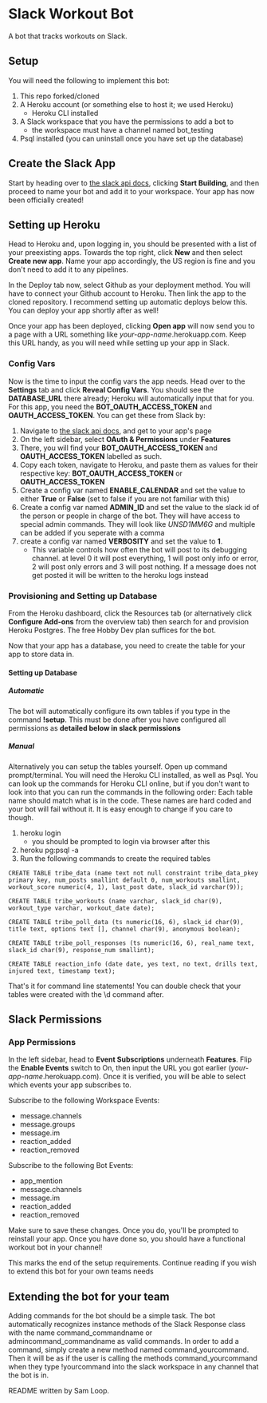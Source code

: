 # Slack Workout Bot
A bot that tracks workouts on Slack. 

## Setup
You will need the following to implement this bot:
1. This repo forked/cloned
2. A Heroku account (or something else to host it; we used Heroku)
	* Heroku CLI installed
3. A Slack workspace that you have the permissions to add a bot to
    * the workspace must have a channel named bot_testing
4. Psql installed (you can uninstall once you have set up the database)

## Create the Slack App
Start by heading over to [the slack api docs](https://api.slack.com/), clicking **Start Building**, and then proceed to name your bot and add it to your workspace. Your app has now been officially created!

## Setting up Heroku
Head to Heroku and, upon logging in, you should be presented with a list of your preexisting apps. Towards the top right, click **New** and then select **Create new app**. Name your app accordingly, the US region is fine and you don't need to add it to any pipelines.

In the Deploy tab now, select Github as your deployment method. You will have to connect your Github account to Heroku. Then link the app to the cloned repository. I recommend setting up automatic deploys below this. You can deploy your app shortly after as well!

Once your app has been deployed, clicking **Open app** will now send you to a page with a URL something like _your-app-name_.herokuapp.com. Keep this URL handy, as you will need while setting up your app in Slack.

### Config Vars
Now is the time to input the config vars the app needs. Head over to the **Settings** tab and click **Reveal Config Vars**. You should see the **DATABASE_URL** there already; Heroku will automatically input that for you. For this app, you need the **BOT_OAUTH_ACCESS_TOKEN** and **OAUTH_ACCESS_TOKEN**. You can get these from Slack by:

1. Navigate to [the slack api docs](https://api.slack.com/), and get to your app's page
2. On the left sidebar, select **OAuth & Permissions** under **Features**
3. There, you will find your **BOT_OAUTH_ACCESS_TOKEN** and **OAUTH_ACCESS_TOKEN** labelled as such.
4. Copy each token, navigate to Heroku, and paste them as values for their respective key: **BOT_OAUTH_ACCESS_TOKEN** or **OAUTH_ACCESS_TOKEN**
5. Create a config var named **ENABLE_CALENDAR** and set the value to either **True** or **False** (set to false if you are not familiar with this)
6. Create a config var named **ADMIN_ID** and set the value to the slack id of the person or people in charge of the bot. They will have access to special admin commands. They will look like *UNSD1MM6G* and multiple can be added if you seperate with a comma
7. create a config var named **VERBOSITY** and set the value to **1**. 
    * This variable controls how often the bot will post to its debugging channel. at level 0 it will post everything, 1 will post only info or error, 2 will post only errors and 3 will post nothing. If a message does not get posted it will be written to the heroku logs instead

### Provisioning and Setting up Database
From the Heroku dashboard, click the Resources tab (or alternatively click **Configure Add-ons** from the overview tab) then search for and provision Heroku Postgres. The free Hobby Dev plan suffices for the bot. 

Now that your app has a database, you need to create the table for your app to store data in.

#### Setting up Database

##### Automatic
The bot will automatically configure its own tables if you type in the command **!setup**. This must be done after you have configured all permissions as __detailed below in **slack permissions**__

##### Manual
Alternatively you can setup the tables yourself.
Open up command prompt/terminal. You will need the Heroku CLI installed, as well as Psql. You can look up the commands for Heroku CLI online, but if you don't want to look into that you can run the commands in the following order:
Each table name should match what is in the code. These names are hard coded and your bot will fail without it. It is easy enough to change if you care to though.

1. heroku login
	* you should be prompted to login via browser after this
2. heroku pg:psql -a <bot name as it appears on heroku>
3. Run the following commands to create the required tables
```
CREATE TABLE tribe_data (name text not null constraint tribe_data_pkey primary key, num_posts smallint default 0, num_workouts smallint, workout_score numeric(4, 1), last_post date, slack_id varchar(9));

CREATE TABLE tribe_workouts (name varchar, slack_id char(9), workout_type varchar, workout_date date);

CREATE TABLE tribe_poll_data (ts numeric(16, 6), slack_id char(9), title text, options text [], channel char(9), anonymous boolean);

CREATE TABLE tribe_poll_responses (ts numeric(16, 6), real_name text, slack_id char(9), response_num smallint);

CREATE TABLE reaction_info (date date, yes text, no text, drills text, injured text, timestamp text);
```
That's it for command line statements! You can double check that your tables were created with the \d command after.


## Slack Permissions

### App Permissions
In the left sidebar, head to **Event Subscriptions** underneath **Features**. Flip the **Enable Events** switch to On, then input the URL you got earlier (_your-app-name_.herokuapp.com). Once it is verified, you will be able to select which events your app subscribes to.

Subscribe to the following Workspace Events:
* message.channels
* message.groups
* message.im
* reaction_added
* reaction_removed

Subscribe to the following Bot Events:
* app_mention
* message.channels
* message.im
* reaction_added
* reaction_removed

Make sure to save these changes. Once you do, you'll be prompted to reinstall your app. Once you have done so, you should have a functional workout bot in your channel!


This marks the end of the setup requirements. Continue reading if you wish to extend this bot for your own teams needs

## Extending the bot for your team

Adding commands for the bot should be a simple task. The bot automatically recognizes instance methods of the Slack Response class with the name command_commandname or admincommand_commandname as valid commands. In order to add a command, simply create a new method named command_yourcommand. Then it will be as if the user is calling the methods command_yourcommand when they type !yourcommand into the slack workspace in any channel that the bot is in. 

README written by Sam Loop.